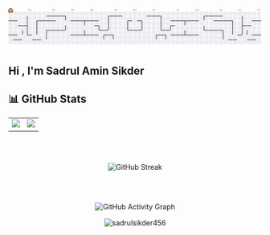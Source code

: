 
<picture>
  <source media="(prefers-color-scheme: dark)" srcset="https://raw.githubusercontent.com/sadrulsikder456/sadrulsikder456/output/pacman-contribution-graph-dark.svg">
  <source media="(prefers-color-scheme: light)" srcset="https://raw.githubusercontent.com/sadrulsikder456/sadrulsikder456/output/pacman-contribution-graph.svg">
  <img alt="pacman contribution graph" src="https://raw.githubusercontent.com/sadrulsikder456/sadrulsikder456/output/pacman-contribution-graph.svg">
</picture>



## Hi , I'm Sadrul Amin Sikder 

## 📊 GitHub Stats

<div align="center">
  <table>
    <tr>
      <td width="50%">
        <img src="https://github-readme-stats.vercel.app/api?username=sadrulsikder456&show_icons=true&count_private=true&hide_border=true&theme=radical&bg_color=0d1117&title_color=ff1744&icon_color=ff1744&text_color=c9d1d9" style="width: 100%" />
      </td>
      <td width="50%">
        <img src="https://github-readme-stats.vercel.app/api/top-langs/?username=sadrulsikder456&hide_border=true&layout=compact&theme=radical&bg_color=0d1117&title_color=ff1744&text_color=c9d1d9" style="width: 75%" />
      </td>
    </tr>
  </table>


<br>
<br>

<p align="center">
  <img src="https://streak-stats.demolab.com?user=sadrulsikder456&theme=dark&hide_border=true" alt="GitHub Streak" />
</p>

<br>
<br>

<p align="center">
  <img src="https://github-readme-activity-graph.vercel.app/graph?username=sadrulsikder456&theme=github-compact" alt="GitHub Activity Graph" />
</p>


<p><img align="center" src="https://github-readme-streak-stats.herokuapp.com/?user=sadrulsikder456&" alt="sadrulsikder456" /></p>